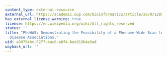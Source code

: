 ```yaml
---
content_type: external-resource
external_url: https://academic.oup.com/bioinformatics/article/26/9/1205/201211
has_external_license_warning: true
license: https://en.wikipedia.org/wiki/All_rights_reserved
status: ''
title: "PheWAS: Demonstrating the Feasibility of a Phenome-Wide Scan to Discover Gene\u2013\
  Disease Associations."
uid: a80794bc-527f-4ac8-a8f4-bee918b4e8ad
wayback_url: ''
---
```

